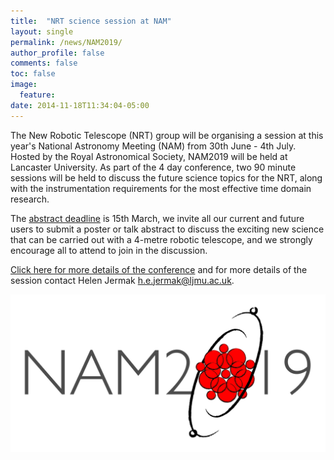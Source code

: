 ```yaml
---
title:  "NRT science session at NAM"
layout: single
permalink: /news/NAM2019/
author_profile: false
comments: false
toc: false
image:
  feature:
date: 2014-11-18T11:34:04-05:00
---
```


The New Robotic Telescope (NRT) group will be organising a session at this year's National Astronomy Meeting (NAM) from 30th June - 4th July. Hosted by the Royal Astronomical Society, NAM2019 will be held at Lancaster University. As part of the 4 day conference, two 90 minute sessions will be held to discuss the future science topics for the NRT, along with the instrumentation requirements for the most effective time domain research.

The [abstract deadline](https://nam2019.org/science/abstract-submission) is 15th March, we invite all our current and future users to submit a poster or talk abstract to discuss the exciting new science that can be carried out with a 4-metre robotic telescope, and we strongly encourage all to attend to join in the discussion.

[Click here for more details of the conference](https://nam2019.org/) and for more details of the session contact Helen Jermak <h.e.jermak@ljmu.ac.uk>.

![NAM2019](NAM2019standardcolour.png)
